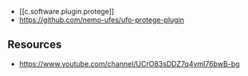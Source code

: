 
- [[c.software.plugin.protege]]
- https://github.com/nemo-ufes/ufo-protege-plugin


## Resources

- https://www.youtube.com/channel/UCrO83sDDZ7q4ymI76bwB-bg